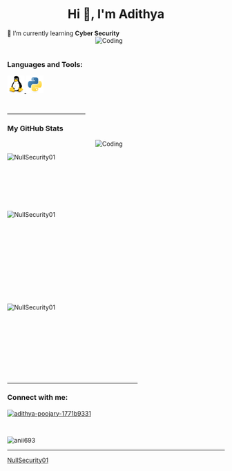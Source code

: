<h1 align="center">Hi 👋, I'm Adithya</h1>

🌱 I’m currently learning **Cyber Security**
<img align="right" alt="Coding" width="300" src="https://i.pinimg.com/originals/81/17/8b/81178b47a8598f0c81c4799f2cdd4057.gif">


<br>
<h3 align="left">Languages and Tools:</h3>
<a href="https://www.linux.org/" target="_blank" rel="noreferrer"> <img src="https://raw.githubusercontent.com/devicons/devicon/master/icons/linux/linux-original.svg" alt="linux" width="40" height="40"/> </a> <a href="https://www.python.org" target="_blank" rel="noreferrer"> <img src="https://raw.githubusercontent.com/devicons/devicon/master/icons/python/python-original.svg" alt="python" width="40" height="40"/> </a> </p><br>


<hr width="36%" >

<h3>My GitHub Stats</h3>
<img align="right" alt="Coding" width="300" src="https://cdn.dribbble.com/users/1277312/screenshots/14733298/media/39b1045e593737587dd60e42c8422d1f.gif" >
<br>


<p><img align="left" src="https://github-readme-stats.vercel.app/api/top-langs/?username=NullSecurity01&theme=dark&show_icons=true&hide_border=true&layout=compact" alt="NullSecurity01" /></p>

<br><br><br><br><br><br><br>
<p>&nbsp;<img align="left" src="https://github-readme-stats.vercel.app/api?username=NullSecurity01&theme=dark&show_icons=true&hide_border=true&count_private=false" alt="NullSecurity01 " /></p>
<br><br><br><br><br><br><br><br><br><br>

<p><img align="left" src="https://github-readme-streak-stats.herokuapp.com/?user=NullSecurity01&theme=dark&hide_border=true" alt="NullSecurity01" /></p>
<br><br><br><br><br><br><br><br><br><br>
<hr width="60%" >
<h3 align="left">Connect with me:</h3>
<p align="left">
<a href="https://www.linkedin.com/in/adithya-poojary-1771b9331" target="blank"><img align="center" src="https://raw.githubusercontent.com/rahuldkjain/github-profile-readme-generator/master/src/images/icons/Social/linked-in-alt.svg" alt="adithya-poojary-1771b9331" height="30" width="40" /></a>
</p>
<br>
<p align="left"> <img src="https://komarev.com/ghpvc/?username=NullSecurity01&label=Profile%20views&color=0e75b6&style=flat" alt="anii693" /> </p>

------



[NullSecurity01](https://github.com/NullSecurity01)
